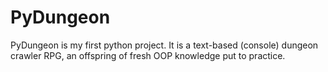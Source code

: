 # PyDungeon
PyDungeon is my first python project. It is a text-based (console) dungeon crawler RPG, an offspring of fresh OOP knowledge put to practice. 
